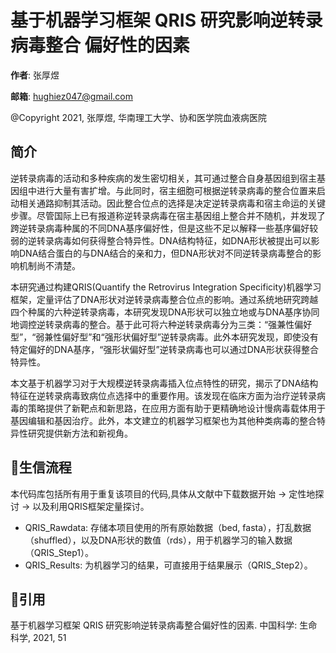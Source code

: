 # 基于机器学习框架 QRIS 研究影响逆转录病毒整合 偏好性的因素  

**作者**: 张厚煜

**邮箱**: hughiez047@gmail.com

@Copyright 2021, 张厚煜, 华南理工大学、协和医学院血液病医院

## 简介

逆转录病毒的活动和多种疾病的发生密切相关，其可通过整合自身基因组到宿主基因组中进行大量有害扩增。与此同时，宿主细胞可根据逆转录病毒的整合位置来启动相关通路抑制其活动。因此整合位点的选择是决定逆转录病毒和宿主命运的关键步骤。尽管国际上已有报道称逆转录病毒在宿主基因组上整合并不随机，并发现了跨逆转录病毒种属的不同DNA基序偏好性，但是这些不足以解释一些基序偏好较弱的逆转录病毒如何获得整合特异性。DNA结构特征，如DNA形状被提出可以影响DNA结合蛋白的与DNA结合的亲和力，但DNA形状对不同逆转录病毒整合的影响机制尚不清楚。

本研究通过构建QRIS(Quantify the Retrovirus Integration Specificity)机器学习框架，定量评估了DNA形状对逆转录病毒整合位点的影响。通过系统地研究跨越四个种属的六种逆转录病毒，本研究发现DNA形状可以独立地或与DNA基序协同地调控逆转录病毒的整合。基于此可将六种逆转录病毒分为三类：“强兼性偏好型”，“弱兼性偏好型”和“强形状偏好型”逆转录病毒。此外本研究发现，即使没有特定偏好的DNA基序，“强形状偏好型”逆转录病毒也可以通过DNA形状获得整合特异性。

本文基于机器学习对于大规模逆转录病毒插入位点特性的研究，揭示了DNA结构特征在逆转录病毒致病位点选择中的重要作用。该发现在临床方面为治疗逆转录病毒的策略提供了新靶点和新思路，在应用方面有助于更精确地设计慢病毒载体用于基因编辑和基因治疗。此外，本文建立的机器学习框架也为其他种类病毒的整合特异性研究提供新方法和新视角。

## :file_folder:生信流程

本代码库包括所有用于重复该项目的代码,具体从文献中下载数据开始 -> 定性地探讨 -> 以及利用QRIS框架定量探讨。

- QRIS_Rawdata: 存储本项目使用的所有原始数据（bed, fasta），打乱数据（shuffled），以及DNA形状的数值（rds），用于机器学习的输入数据（QRIS_Step1）。
- QRIS_Results: 为机器学习的结果，可直接用于结果展示（QRIS_Step2）。

## :bookmark_tabs:引用

基于机器学习框架 QRIS 研究影响逆转录病毒整合偏好性的因素. 中国科学: 生命科学, 2021, 51